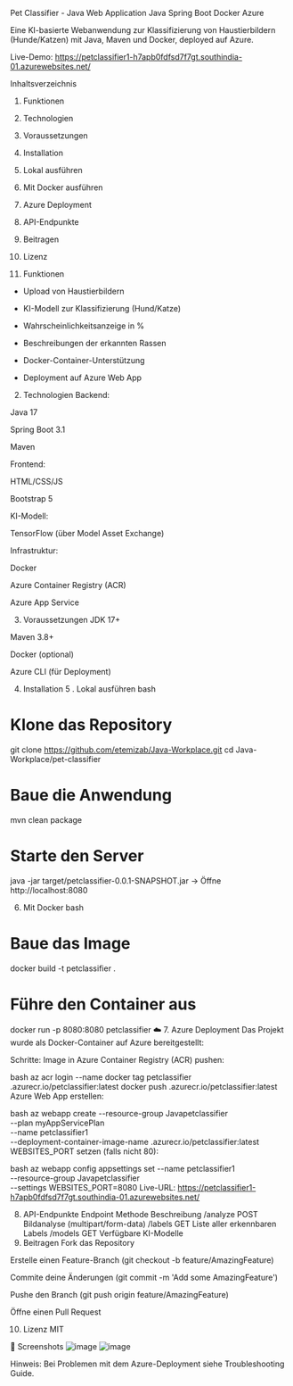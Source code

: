 Pet Classifier - Java Web Application
Java
Spring Boot
Docker
Azure

Eine KI-basierte Webanwendung zur Klassifizierung von Haustierbildern (Hunde/Katzen) mit Java, Maven und Docker, deployed auf Azure.

Live-Demo: https://petclassifier1-h7apb0fdfsd7f7gt.southindia-01.azurewebsites.net/

Inhaltsverzeichnis
1. Funktionen
2. Technologien
3. Voraussetzungen
4. Installation
5. Lokal ausführen
6. Mit Docker ausführen
7. Azure Deployment
8. API-Endpunkte
9. Beitragen
10. Lizenz

1. Funktionen
  -  Upload von Haustierbildern
  -  KI-Modell zur Klassifizierung (Hund/Katze)

  -  Wahrscheinlichkeitsanzeige in %

  -  Beschreibungen der erkannten Rassen

  -  Docker-Container-Unterstützung

  -  Deployment auf Azure Web App


2. Technologien
Backend:

Java 17

Spring Boot 3.1

Maven

Frontend:

HTML/CSS/JS

Bootstrap 5

KI-Modell:

TensorFlow (über Model Asset Exchange)

Infrastruktur:

Docker

Azure Container Registry (ACR)

Azure App Service

3. Voraussetzungen
JDK 17+

Maven 3.8+

Docker (optional)

Azure CLI (für Deployment)

4. Installation
5 . Lokal ausführen
bash
# Klone das Repository
git clone https://github.com/etemizab/Java-Workplace.git
cd Java-Workplace/pet-classifier

# Baue die Anwendung
mvn clean package

# Starte den Server
java -jar target/petclassifier-0.0.1-SNAPSHOT.jar
→ Öffne http://localhost:8080

6. Mit Docker
bash
# Baue das Image
docker build -t petclassifier .

# Führe den Container aus
docker run -p 8080:8080 petclassifier
☁️ 7. Azure Deployment
Das Projekt wurde als Docker-Container auf Azure bereitgestellt:

Schritte:
Image in Azure Container Registry (ACR) pushen:

bash
az acr login --name <ACR-NAME>
docker tag petclassifier <ACR-NAME>.azurecr.io/petclassifier:latest
docker push <ACR-NAME>.azurecr.io/petclassifier:latest
Azure Web App erstellen:

bash
az webapp create --resource-group Javapetclassifier \
                 --plan myAppServicePlan \
                 --name petclassifier1 \
                 --deployment-container-image-name <ACR-NAME>.azurecr.io/petclassifier:latest
WEBSITES_PORT setzen (falls nicht 80):

bash
az webapp config appsettings set --name petclassifier1 \
                                --resource-group Javapetclassifier \
                                --settings WEBSITES_PORT=8080
Live-URL: https://petclassifier1-h7apb0fdfsd7f7gt.southindia-01.azurewebsites.net/

8. API-Endpunkte
Endpoint	Methode	Beschreibung
/analyze	POST	Bildanalyse (multipart/form-data)
/labels	GET	Liste aller erkennbaren Labels
/models	GET	Verfügbare KI-Modelle
9. Beitragen
Fork das Repository

Erstelle einen Feature-Branch (git checkout -b feature/AmazingFeature)

Commite deine Änderungen (git commit -m 'Add some AmazingFeature')

Pushe den Branch (git push origin feature/AmazingFeature)

Öffne einen Pull Request

10. Lizenz
MIT

📸 Screenshots
![image](https://github.com/user-attachments/assets/69ddefca-3f0b-4204-981d-100249a1d0f6)
![image](https://github.com/user-attachments/assets/6af8fd48-7105-415a-9c59-e60a41e9c478)

 Hinweis: Bei Problemen mit dem Azure-Deployment siehe Troubleshooting Guide.
